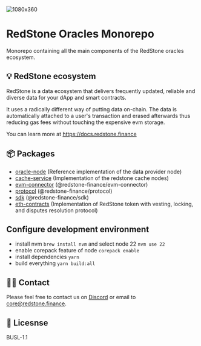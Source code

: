 ![1080x360](https://user-images.githubusercontent.com/48165439/198347984-c69b1606-e6c6-460d-b3e8-d03694345faa.jpeg)

# RedStone Oracles Monorepo

Monorepo containing all the main components of the RedStone oracles ecosystem.

## 💡 RedStone ecosystem

RedStone is a data ecosystem that delivers frequently updated, reliable and
diverse data for your dApp and smart contracts.

It uses a radically different way of putting data on-chain. The data is automatically attached to a user's transaction
and erased afterwards thus reducing gas fees without touching the expensive evm storage.

You can learn more at https://docs.redstone.finance

## 📦 Packages

- [oracle-node](packages/oracle-node/) (Reference implementation of the data provider node)
- [cache-service](packages/cache-service/) (Implementation of the redstone cache nodes)
- [evm-connector](packages/evm-connector/) (@redstone-finance/evm-connector)
- [protocol](packages/protocol/) (@redstone-finance/protocol)
- [sdk](packages/sdk/) (@redstone-finance/sdk)
- [eth-contracts](packages/eth-contracts/) (Implementation of RedStone token with vesting, locking, and disputes
  resolution protocol)

## Configure development environment

- install nvm `brew install nvm` and select node 22 `nvm use 22`
- enable corepack feature of node `corepack enable`
- install dependencies `yarn`
- build everything `yarn build:all`

## 🙋‍♂️ Contact

Please feel free to contact us on [Discord](https://redstone.finance/discord) or email to core@redstone.finance.

## 📜 Licesnse

BUSL-1.1
